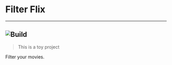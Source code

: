 # Filter Flix 
---
![Build](https://github.com/caonUlisses/filterflix/workflows/Build/badge.svg)
---
> This is a toy project

Filter your movies.
